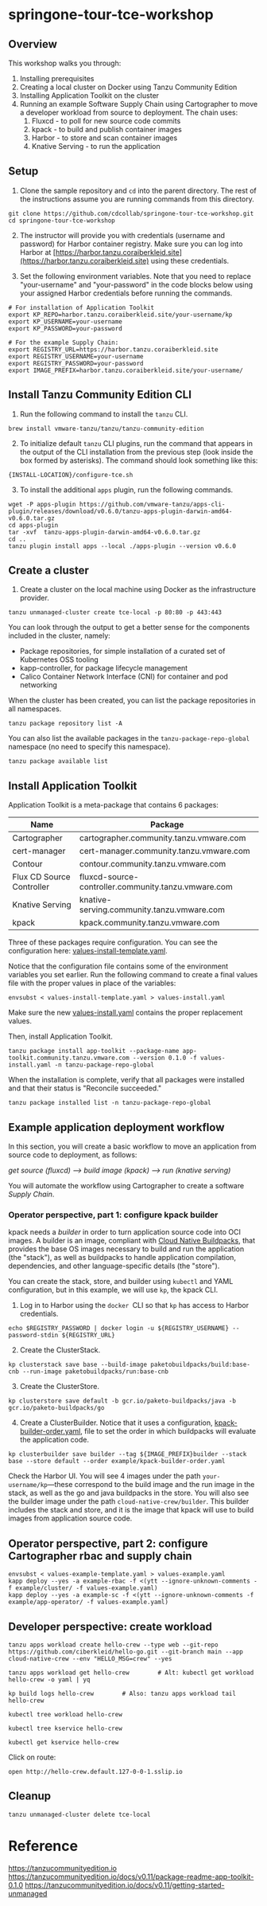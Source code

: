 # springone-tour-tce-workshop

## Overview
This workshop walks you through:
1. Installing prerequisites
2. Creating a local cluster on Docker using Tanzu Community Edition
3. Installing Application Toolkit on the cluster
4. Running an example Software Supply Chain using Cartographer to move a developer workload from source to deployment. The chain uses:
   1. Fluxcd - to poll for new source code commits 
   2. kpack - to build and publish container images
   3. Harbor - to store and scan container images
   4. Knative Serving - to run the application 

## Setup

1. Clone the sample repository and `cd` into the parent directory. The rest of the instructions assume you are running commands from this directory.
```shell
git clone https://github.com/cdcollab/springone-tour-tce-workshop.git
cd springone-tour-tce-workshop
```

2. The instructor will provide you with credentials (username and password) for Harbor container registry. Make sure you can log into Harbor at [https://harbor.tanzu.coraiberkleid.site](https://harbor.tanzu.coraiberkleid.site) using these credentials.


3. Set the following environment variables. Note that you need to replace "your-username" and "your-password" in the code blocks below using your assigned Harbor credentials before running the commands.
```shell
# For installation of Application Toolkit
export KP_REPO=harbor.tanzu.coraiberkleid.site/your-username/kp
export KP_USERNAME=your-username
export KP_PASSWORD=your-password

# For the example Supply Chain:
export REGISTRY_URL=https://harbor.tanzu.coraiberkleid.site
export REGISTRY_USERNAME=your-username
export REGISTRY_PASSWORD=your-password
export IMAGE_PREFIX=harbor.tanzu.coraiberkleid.site/your-username/
```

## Install Tanzu Community Edition CLI

1. Run the following command to install the `tanzu` CLI.
```shell
brew install vmware-tanzu/tanzu/tanzu-community-edition
```

2. To initialize default `tanzu` CLI plugins, run the command that appears in the output of the CLI installation from the previous step (look inside the box formed by asterisks). The command should look something like this:
```shell
{INSTALL-LOCATION}/configure-tce.sh
```

3. To install the additional `apps` plugin, run the following commands.
```shell
wget -P apps-plugin https://github.com/vmware-tanzu/apps-cli-plugin/releases/download/v0.6.0/tanzu-apps-plugin-darwin-amd64-v0.6.0.tar.gz
cd apps-plugin
tar -xvf  tanzu-apps-plugin-darwin-amd64-v0.6.0.tar.gz
cd ..
tanzu plugin install apps --local ./apps-plugin --version v0.6.0
```

## Create a cluster

1. Create a cluster on the local machine using Docker as the infrastructure provider.
```shell
tanzu unmanaged-cluster create tce-local -p 80:80 -p 443:443
```

You can look through the output to get a better sense for the components included in the cluster, namely:
- Package repositories, for simple installation of a curated set of Kubernetes OSS tooling
- kapp-controller, for package lifecycle management
- Calico Container Network Interface (CNI) for container and pod networking

When the cluster has been created, you can list the package repositories in all namespaces.
```shell
tanzu package repository list -A
```

You can also list the available packages in the `tanzu-package-repo-global` namespace (no need to specify this namespace).
```shell
tanzu package available list
```

## Install Application Toolkit

Application Toolkit is a meta-package that contains 6 packages:

| Name | Package                                             |
|--------------|-----------------------------------------------------|
| Cartographer | cartographer.community.tanzu.vmware.com             |
|cert-manager| cert-manager.community.tanzu.vmware.com             |
|Contour| contour.community.tanzu.vmware.com                  |
|Flux CD Source Controller| fluxcd-source-controller.community.tanzu.vmware.com |
|Knative Serving| knative-serving.community.tanzu.vmware.com          |
|kpack| kpack.community.tanzu.vmware.com                    |

Three of these packages require configuration. You can see the configuration here: [values-install-template.yaml](./values-install-template.yaml).

Notice that the configuration file contains some of the environment variables you set earlier. Run the following command to create a final values file with the proper values in place of the variables:
```shell
envsubst < values-install-template.yaml > values-install.yaml
```

Make sure the new [values-install.yaml](./values-install.yaml) contains the proper replacement values.

Then, install Application Toolkit.
```shell
tanzu package install app-toolkit --package-name app-toolkit.community.tanzu.vmware.com --version 0.1.0 -f values-install.yaml -n tanzu-package-repo-global
```

When the installation is complete, verify that all packages were installed and that their status is "Reconcile succeeded."
```shell
tanzu package installed list -n tanzu-package-repo-global
```

## Example application deployment workflow

In this section, you will create a basic workflow to move an application from source code to deployment, as follows:

_get source (fluxcd) --> build image (kpack) --> run (knative serving)_

You will automate the workflow using Cartographer to create a software _Supply Chain_.


### Operator perspective, part 1: configure kpack builder

kpack needs a _builder_ in order to turn application source code into OCI images. A builder is an image, compliant with [Cloud Native Buildpacks](buildpacks.io), that provides the base OS images necessary to build and run the application (the "stack"), as well as buildpacks to handle application compilation, dependencies, and other language-specific details (the "store").

You can create the stack, store, and builder using `kubectl` and YAML configuration, but in this example, we will use `kp`, the kpack CLI.

1. Log in to Harbor using the `docker `CLI so that `kp` has access to Harbor credentials.
```shell
echo $REGISTRY_PASSWORD | docker login -u ${REGISTRY_USERNAME} --password-stdin ${REGISTRY_URL}
```

2. Create the ClusterStack.
```shell
kp clusterstack save base --build-image paketobuildpacks/build:base-cnb --run-image paketobuildpacks/run:base-cnb
```

3. Create the ClusterStore.
```shell
kp clusterstore save default -b gcr.io/paketo-buildpacks/java -b gcr.io/paketo-buildpacks/go
```

4. Create a ClusterBuilder. Notice that it uses a configuration, [kpack-builder-order.yaml](example/kpack-builder-order.yaml), file to set the order in which buildpacks will evaluate the application code.
```shell
kp clusterbuilder save builder --tag ${IMAGE_PREFIX}builder --stack base --store default --order example/kpack-builder-order.yaml
```

Check the Harbor UI. You will see 4 images under the path `your-username/kp`—these correspond to the build image and the run image in the stack, as well as the go and java buildpacks in the store. You will also see the builder image under the path `cloud-native-crew/builder`. This builder includes the stack and store, and it is the image that kpack will use to build images from application source code.

## Operator perspective, part 2: configure Cartographer rbac and supply chain

```shell
envsubst < values-example-template.yaml > values-example.yaml
kapp deploy --yes -a example-rbac -f <(ytt --ignore-unknown-comments -f example/cluster/ -f values-example.yaml)
kapp deploy --yes -a example-sc -f <(ytt --ignore-unknown-comments -f example/app-operator/ -f values-example.yaml)
```

## Developer perspective: create workload

```shell
tanzu apps workload create hello-crew --type web --git-repo https://github.com/ciberkleid/hello-go.git --git-branch main --app cloud-native-crew --env "HELLO_MSG=crew" --yes
```

```shell
tanzu apps workload get hello-crew        # Alt: kubectl get workload hello-crew -o yaml | yq
```

```shell
kp build logs hello-crew        # Also: tanzu apps workload tail hello-crew
```

```shell
kubectl tree workload hello-crew
```

```shell
kubectl tree kservice hello-crew
```

```shell
kubectl get kservice hello-crew
```

Click on route:
```shell
open http://hello-crew.default.127-0-0-1.sslip.io
```

## Cleanup
```shell
tanzu unmanaged-cluster delete tce-local
```

# Reference
https://tanzucommunityedition.io
https://tanzucommunityedition.io/docs/v0.11/package-readme-app-toolkit-0.1.0
https://tanzucommunityedition.io/docs/v0.11/getting-started-unmanaged
